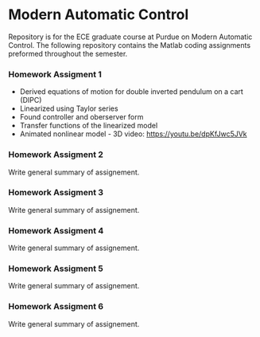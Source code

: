 # Modern Automatic Control
Repository is for the ECE graduate course at Purdue on Modern Automatic Control. 
The following repository contains the Matlab coding assignments preformed throughout the semester.
### **Homework Assigment 1** 
* Derived equations of motion for double inverted pendulum on a cart (DIPC)
* Linearized using Taylor series
* Found controller and oberserver form
* Transfer functions of the linearized model
* Animated nonlinear model - 3D video: https://youtu.be/dpKfJwc5JVk

### **Homework Assigment 2**
Write general summary of assignement.

### **Homework Assigment 3**
Write general summary of assignement.

### **Homework Assigment 4**
Write general summary of assignement.

### **Homework Assigment 5**
Write general summary of assignement.

### **Homework Assigment 6**
Write general summary of assignement.
